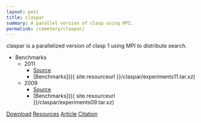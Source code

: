 ```yaml
---
layout: post
title: claspar
summary: A parallel version of clasp using MPI.
permalink: /cemetery/claspar/
---
```

claspar is a parallelized version of clasp 1 using MPI to distribute search.

- Benchmarks
  - 2011
    - [Source](https://sourceforge.net/p/potassco/code/3814/tree/trunk/claspar/)
    - [Benchmarks]({{ site.resourceurl }}/claspar/experiments11.tar.xz)
  - 2009
    - [Source](https://sourceforge.net/projects/potassco/files/claspar/0.1.0/)
    - [Benchmarks]({{ site.resourceurl }}/claspar/experiments09.tar.xz)

[Download](https://sourceforge.net/projects/potassco/files/claspar/)
[Resources](http://www.cs.uni-potsdam.de/claspar)
[Article](https://www.cs.uni-potsdam.de/wv/pdfformat/gekakascsc11a.pdf)
[Citation](https://www.cs.uni-potsdam.de/wv/bibtex/gekakascsc11a.bib)
